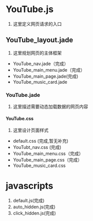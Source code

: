# YouTube.js
1. 这里定义网页请求的入口
## YouTube_layout.jade
1. 这里规划网页的主体框架
+ YouTube_nav.jade（完成）
+ YouTube_main_menu.jade（完成）
+ YouTube_main_page.jade(完成)
+ YouTube_music_card.jade
### YouTube.jade
1. 这里描述需要动态加载数据的网页内容
#### YouTube.css
1. 这里设计页面样式
+ default.css (完成,暂无补充)
+ YouTubt_nav.css (完成)
+ YouTube_main_menu.css（完成）
+ YouTube_main_page.css（完成）
+ YouTube_music_card.css
# javascripts
1. default.js(完成)
2. auto_hidden.js(完成)
3. click_hidden.js(完成)